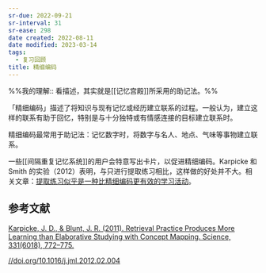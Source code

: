 ```yaml
---
sr-due: 2022-09-21
sr-interval: 31
sr-ease: 298
date created: 2022-08-11
date modified: 2023-03-14
tags:
  - 复习回顾
title: 精细编码
---
```


%%我的理解:: 看描述，其实就是[[记忆宫殿]]所采用的助记法。%%

「精细编码」描述了将知识与现有记忆或经历建立联系的过程。一般认为，建立这样的联系有助于回忆，特别是与十分独特或有情感连接的目标建立联系时。

精细编码最常用于助记法：记忆数字时，将数字与名人、地点、气味等事物建立联系。

一些[[间隔重复记忆系统]]的用户会特意写出卡片，以促进精细编码。Karpicke 和 Smith 的实验（2012）表明，与只进行提取练习相比，这样做的好处并不大。相关文章：[提取练习似乎是一种比精细编码更有效的学习活动](https://notes.andymatuschak.org/z6z7GhYwjvT6eYbBDQgUbmcshywmskqnVs3Y6)。

## 参考文献

[Karpicke, J. D., & Blunt, J. R. (2011). Retrieval Practice Produces More Learning than Elaborative Studying with Concept Mapping. Science, 331(6018), 772–775.](https://notes.andymatuschak.org/z78CeJK6CpQWhzruLZZ8cVxeQ2WaHgzHNmHsq)

[//doi.org/10.1016/j.jml.2012.02.004](https://notes.andymatuschak.org/Karpicke%2C_J._D.%2C_%26_Smith%2C_M._A._(2012)._Separate_mnemonic_effects_of_retrieval_practice_and_elaborative_encoding._Journal_of_Memory_and_Language%2C_67(1)%2C_17%E2%80%9329._https)
